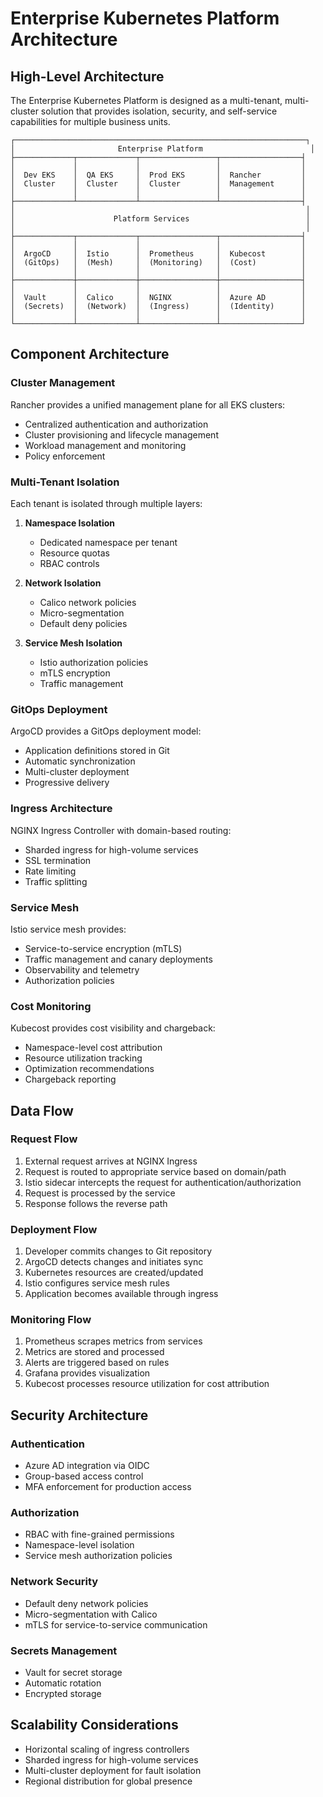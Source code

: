 # Enterprise Kubernetes Platform Architecture

## High-Level Architecture

The Enterprise Kubernetes Platform is designed as a multi-tenant, multi-cluster solution that provides isolation, security, and self-service capabilities for multiple business units.

```
┌─────────────────────────────────────────────────────────────────┐
│                       Enterprise Platform                        │
├─────────────┬─────────────┬─────────────────┬──────────────────┤
│             │             │                 │                  │
│  Dev EKS    │  QA EKS     │  Prod EKS       │  Rancher         │
│  Cluster    │  Cluster    │  Cluster        │  Management      │
│             │             │                 │                  │
├─────────────┴─────────────┴─────────────────┴──────────────────┤
│                                                                 │
│                      Platform Services                          │
│                                                                 │
├─────────────┬─────────────┬─────────────────┬──────────────────┤
│             │             │                 │                  │
│  ArgoCD     │  Istio      │  Prometheus     │  Kubecost        │
│  (GitOps)   │  (Mesh)     │  (Monitoring)   │  (Cost)          │
│             │             │                 │                  │
├─────────────┼─────────────┼─────────────────┼──────────────────┤
│             │             │                 │                  │
│  Vault      │  Calico     │  NGINX          │  Azure AD        │
│  (Secrets)  │  (Network)  │  (Ingress)      │  (Identity)      │
│             │             │                 │                  │
└─────────────┴─────────────┴─────────────────┴──────────────────┘
```

## Component Architecture

### Cluster Management

Rancher provides a unified management plane for all EKS clusters:

- Centralized authentication and authorization
- Cluster provisioning and lifecycle management
- Workload management and monitoring
- Policy enforcement

### Multi-Tenant Isolation

Each tenant is isolated through multiple layers:

1. **Namespace Isolation**
   - Dedicated namespace per tenant
   - Resource quotas
   - RBAC controls

2. **Network Isolation**
   - Calico network policies
   - Micro-segmentation
   - Default deny policies

3. **Service Mesh Isolation**
   - Istio authorization policies
   - mTLS encryption
   - Traffic management

### GitOps Deployment

ArgoCD provides a GitOps deployment model:

- Application definitions stored in Git
- Automatic synchronization
- Multi-cluster deployment
- Progressive delivery

### Ingress Architecture

NGINX Ingress Controller with domain-based routing:

- Sharded ingress for high-volume services
- SSL termination
- Rate limiting
- Traffic splitting

### Service Mesh

Istio service mesh provides:

- Service-to-service encryption (mTLS)
- Traffic management and canary deployments
- Observability and telemetry
- Authorization policies

### Cost Monitoring

Kubecost provides cost visibility and chargeback:

- Namespace-level cost attribution
- Resource utilization tracking
- Optimization recommendations
- Chargeback reporting

## Data Flow

### Request Flow

1. External request arrives at NGINX Ingress
2. Request is routed to appropriate service based on domain/path
3. Istio sidecar intercepts the request for authentication/authorization
4. Request is processed by the service
5. Response follows the reverse path

### Deployment Flow

1. Developer commits changes to Git repository
2. ArgoCD detects changes and initiates sync
3. Kubernetes resources are created/updated
4. Istio configures service mesh rules
5. Application becomes available through ingress

### Monitoring Flow

1. Prometheus scrapes metrics from services
2. Metrics are stored and processed
3. Alerts are triggered based on rules
4. Grafana provides visualization
5. Kubecost processes resource utilization for cost attribution

## Security Architecture

### Authentication

- Azure AD integration via OIDC
- Group-based access control
- MFA enforcement for production access

### Authorization

- RBAC with fine-grained permissions
- Namespace-level isolation
- Service mesh authorization policies

### Network Security

- Default deny network policies
- Micro-segmentation with Calico
- mTLS for service-to-service communication

### Secrets Management

- Vault for secret storage
- Automatic rotation
- Encrypted storage

## Scalability Considerations

- Horizontal scaling of ingress controllers
- Sharded ingress for high-volume services
- Multi-cluster deployment for fault isolation
- Regional distribution for global presence
